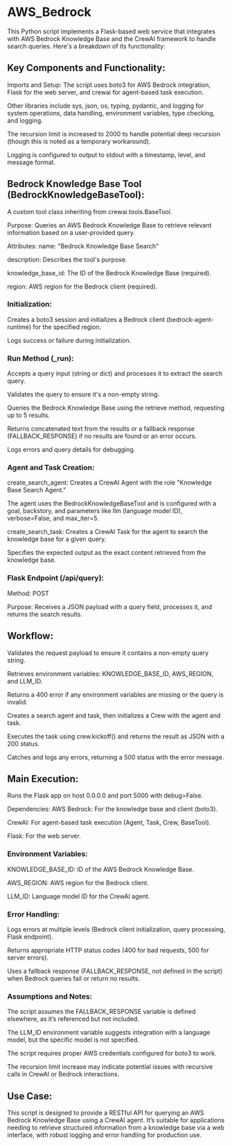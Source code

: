 # AWS_Bedrock

This Python script implements a Flask-based web service that integrates with AWS Bedrock Knowledge Base and the CrewAI framework to handle search queries. Here's a breakdown of its functionality:

## Key Components and Functionality:

Imports and Setup:
The script uses boto3 for AWS Bedrock integration, Flask for the web server, and crewai for agent-based task execution.

Other libraries include sys, json, os, typing, pydantic, and logging for system operations, data handling, environment variables, type checking, and logging.

The recursion limit is increased to 2000 to handle potential deep recursion (though this is noted as a temporary workaround).

Logging is configured to output to stdout with a timestamp, level, and message format.

## Bedrock Knowledge Base Tool (BedrockKnowledgeBaseTool):
A custom tool class inheriting from crewai.tools.BaseTool.

Purpose: Queries an AWS Bedrock Knowledge Base to retrieve relevant information based on a user-provided query.

Attributes:
name: "Bedrock Knowledge Base Search"

description: Describes the tool's purpose.

knowledge_base_id: The ID of the Bedrock Knowledge Base (required).

region: AWS region for the Bedrock client (required).

### Initialization:
Creates a boto3 session and initializes a Bedrock client (bedrock-agent-runtime) for the specified region.

Logs success or failure during initialization.

### Run Method (_run):
Accepts a query input (string or dict) and processes it to extract the search query.

Validates the query to ensure it's a non-empty string.

Queries the Bedrock Knowledge Base using the retrieve method, requesting up to 5 results.

Returns concatenated text from the results or a fallback response (FALLBACK_RESPONSE) if no results are found or an error occurs.

Logs errors and query details for debugging.

### Agent and Task Creation:
create_search_agent:
Creates a CrewAI Agent with the role "Knowledge Base Search Agent."

The agent uses the BedrockKnowledgeBaseTool and is configured with a goal, backstory, and parameters like llm (language model ID), verbose=False, and max_iter=5.

create_search_task:
Creates a CrewAI Task for the agent to search the knowledge base for a given query.

Specifies the expected output as the exact content retrieved from the knowledge base.

### Flask Endpoint (/api/query):
Method: POST

Purpose: Receives a JSON payload with a query field, processes it, and returns the search results.

## Workflow:
Validates the request payload to ensure it contains a non-empty query string.

Retrieves environment variables: KNOWLEDGE_BASE_ID, AWS_REGION, and LLM_ID.

Returns a 400 error if any environment variables are missing or the query is invalid.

Creates a search agent and task, then initializes a Crew with the agent and task.

Executes the task using crew.kickoff() and returns the result as JSON with a 200 status.

Catches and logs any errors, returning a 500 status with the error message.

## Main Execution:
Runs the Flask app on host 0.0.0.0 and port 5000 with debug=False.

Dependencies:
AWS Bedrock: For the knowledge base and client (boto3).

CrewAI: For agent-based task execution (Agent, Task, Crew, BaseTool).

Flask: For the web server.

### Environment Variables:
KNOWLEDGE_BASE_ID: ID of the AWS Bedrock Knowledge Base.

AWS_REGION: AWS region for the Bedrock client.

LLM_ID: Language model ID for the CrewAI agent.

### Error Handling:
Logs errors at multiple levels (Bedrock client initialization, query processing, Flask endpoint).

Returns appropriate HTTP status codes (400 for bad requests, 500 for server errors).

Uses a fallback response (FALLBACK_RESPONSE, not defined in the script) when Bedrock queries fail or return no results.

### Assumptions and Notes:
The script assumes the FALLBACK_RESPONSE variable is defined elsewhere, as it’s referenced but not included.

The LLM_ID environment variable suggests integration with a language model, but the specific model is not specified.

The script requires proper AWS credentials configured for boto3 to work.

The recursion limit increase may indicate potential issues with recursive calls in CrewAI or Bedrock interactions.

## Use Case:
This script is designed to provide a RESTful API for querying an AWS Bedrock Knowledge Base using a CrewAI agent. It’s suitable for applications needing to retrieve structured information from a knowledge base via a web interface, with robust logging and error handling for production use.


